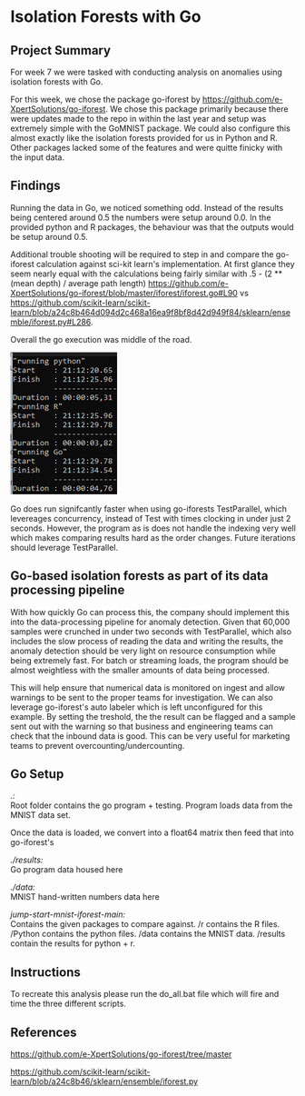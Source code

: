 # Isolation Forests with Go

## Project Summary

For week 7 we were tasked with conducting analysis on anomalies using isolation forests with Go.

For this week, we chose the package go-iforest by https://github.com/e-XpertSolutions/go-iforest. We chose this package primarily because there were updates made to the repo in within the last year and setup was extremely simple with the GoMNIST package. We could also configure this almost exactly like the isolation forests provided for us in Python and R. Other packages lacked some of the features and were quitte finicky with the input data.

## Findings

Running the data in Go, we noticed something odd. Instead of the results being centered around 0.5 the numbers were setup around 0.0. In the provided python and R packages, the behaviour was that the outputs would be setup around 0.5. 

Additional trouble shooting will be required to step in and compare the go-iforest calculation against sci-kit learn's implementation. At first glance they seem nearly equal with the calculations being fairly similar with .5 - (2 ** (mean depth) / average path length) https://github.com/e-XpertSolutions/go-iforest/blob/master/iforest/iforest.go#L90 vs https://github.com/scikit-learn/scikit-learn/blob/a24c8b464d094d2c468a16ea9f8bf8d42d949f84/sklearn/ensemble/iforest.py#L286.

Overall the go execution was middle of the road.

![Alt text](allruns_results.png)


Go does run signifcantly faster when using go-iforests TestParallel, which levereages concurrency, instead of Test with times clocking in under just 2 seconds. However, the program as is does not handle the indexing very well which makes comparing results hard as the order changes. Future iterations should leverage TestParallel.

## Go-based isolation forests as part of its data processing pipeline

With how quickly Go can process this, the company should implement this into the data-processing pipeline for anomaly detection. Given that 60,000 samples were crunched in under two seconds with TestParallel, which also includes the slow process of reading the data and writing the results, the anomaly detection should be very light on resource consumption while being extremely fast. For batch or streaming loads, the program should be almost weightless with the smaller amounts of data being processed. 

This will help ensure that numerical data is monitored on ingest and allow warnings to be sent to the proper teams for investigation. We can also leverage go-iforest's auto labeler which is left unconfigured for this example. By setting the treshold, the the result can be flagged and a sample sent out with the warning so that business and engineering teams can check that the inbound data is good. This can be very useful for marketing teams to prevent overcounting/undercounting. 

## Go Setup


*.:* \
Root folder contains the go program + testing. Program loads data from the MNIST data set. 

Once the data is loaded, we convert into a float64 matrix then feed that into go-iforest's 

*./results:* \
Go program data housed here


*./data:* \
MNIST hand-written numbers data here

*jump-start-mnist-iforest-main:* \
Contains the given packages to compare against. /r contains the R files. /Python contains the python files. /data contains the MNIST data. /results contain the results for python + r.


## Instructions

To recreate this analysis please run the do_all.bat file which will fire and time the three different scripts. 

## References

https://github.com/e-XpertSolutions/go-iforest/tree/master

https://github.com/scikit-learn/scikit-learn/blob/a24c8b46/sklearn/ensemble/iforest.py
